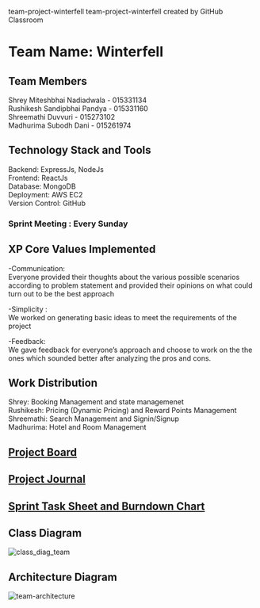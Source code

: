 team-project-winterfell
team-project-winterfell created by GitHub Classroom

# Team Name: Winterfell

## Team Members
Shrey Miteshbhai Nadiadwala - 015331134 <br />
Rushikesh Sandipbhai Pandya - 015331160 <br />
Shreemathi Duvvuri - 015273102<br />
Madhurima Subodh Dani - 015261974

## Technology Stack and Tools
Backend: ExpressJs, NodeJs <br />
Frontend: ReactJs <br />
Database: MongoDB <br />
Deployment: AWS EC2 <br />
Version Control: GitHub <br />

### Sprint Meeting : Every Sunday

## XP Core Values Implemented
-Communication: <br />
Everyone provided their thoughts about the various possible scenarios according to problem statement and provided their opinions on what could turn out to be the best approach <br />

-Simplicity : <br />
We worked on generating basic ideas to meet the requirements of the project <br />

-Feedback: <br />
We gave feedback for everyone’s approach and choose to work on the the ones which sounded better after analyzing the pros and cons.

## Work Distribution
Shrey: Booking Management and state managemenet <br />
Rushikesh: Pricing (Dynamic Pricing) and Reward Points Management <br />
Shreemathi: Search Management and Signin/Signup <br />
Madhurima: Hotel and Room Management

## [Project Board](https://github.com/gopinathsjsu/team-project-winterfell/projects/1)

## [Project Journal](https://docs.google.com/spreadsheets/d/1G1a3WV0ZTsQYyZpUwtGUbtUzzWeUH1BM/edit?usp=sharing&ouid=117723504120168442348&rtpof=true&sd=true)

## [Sprint Task Sheet and Burndown Chart](https://docs.google.com/spreadsheets/d/1cvypucnhc4da14zU-ZTfGN6geSBOni5A3sdSlowPct0/edit?usp=sharing)

## Class Diagram 

![class_diag_team](https://user-images.githubusercontent.com/89545745/168493617-b93aea71-d409-492c-bee0-5a115ea1eb22.PNG)

## Architecture Diagram 
![team-architecture](https://user-images.githubusercontent.com/51197183/168523098-9e37a434-8d4c-4d1b-ad83-3bcbce95bfe0.jpeg)

